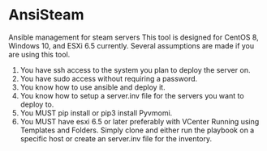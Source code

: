 # AnsiSteam
Ansible management for steam servers
This tool is designed for CentOS 8, Windows 10, and ESXi 6.5 currently.
Several assumptions are made if you are using this tool.
   1. You have ssh access to the system you plan to deploy the server on.
   2. You have sudo access without requiring a password.
   3. You know how to use ansible and deploy it.
   4. You know how to setup a server.inv file for the servers you want to deploy to.
   5. You MUST pip install or pip3 install Pyvmomi.
   6. You MUST have esxi 6.5 or later preferably with VCenter Running using Templates and Folders.
Simply clone and either run the playbook on a specific host or create an server.inv file for the inventory.
